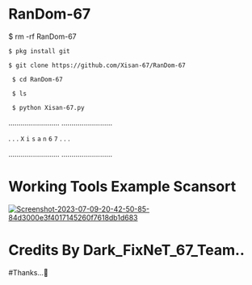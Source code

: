 # RanDom-67

$ rm -rf RanDom-67

` $ pkg install git `

` $ git clone https://github.com/Xisan-67/RanDom-67 `

` $ cd RanDom-67`

` $ ls`

` $ python Xisan-67.py`


.........................
.........................

.
.
.
`X`
`i`
`s`
`a`
`n`
`6`
`7`
.
.
.

.........................
.........................

# Working Tools Example Scansort


<a href="https://ibb.co/xYGXtLX"><img src="https://i.ibb.co/kJ05sB5/Screenshot-2023-07-09-20-42-50-85-84d3000e3f4017145260f7618db1d683.jpg" alt="Screenshot-2023-07-09-20-42-50-85-84d3000e3f4017145260f7618db1d683" border="0"></a>






# Credits By Dark_FixNeT_67_Team..
#Thanks...🥰

